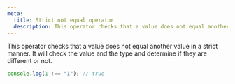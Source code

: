 ```yaml
---
meta:
  title: Strict not equal operator
  description: This operator checks that a value does not equal another value in a strict manner. It will check the value and the type and determine if they are different or not.
---
```


This operator checks that a value does not equal another value in a
strict manner. It will check the value and the type and determine if
they are different or not.

```javascript
console.log(1 !== "1"); // true
```
